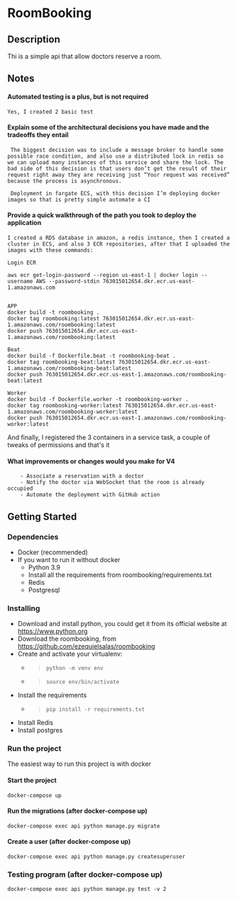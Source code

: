 # RoomBooking

## Description

Thi is a simple api that allow doctors reserve a room.
## Notes
#### Automated testing is a plus, but is not required
	Yes, I created 2 basic test
#### Explain some of the architectural decisions you have made and the tradeoffs they entail
	 The biggest decision was to include a message broker to handle some possible race condition, and also use a distributed lock in redis so we can upload many instances of this service and share the lock. The bad side of this decision is that users don’t get the result of their request right away they are receiving just “Your request was received” because the process is asynchronous. 

	 Deployment in fargate ECS, with this decision I’m deploying docker images so that is pretty simple automate a CI

#### Provide a quick walkthrough of the path you took to deploy the application
	I created a RDS database in amazon, a redis instance, then I created a cluster in ECS, and also 3 ECR repositories, after that I uploaded the images with these commands:

	Login ECR

	aws ecr get-login-password --region us-east-1 | docker login --username AWS --password-stdin 763015012654.dkr.ecr.us-east-1.amazonaws.com


	APP
	docker build -t roombooking .
	docker tag roombooking:latest 763015012654.dkr.ecr.us-east-1.amazonaws.com/roombooking:latest
	docker push 763015012654.dkr.ecr.us-east-1.amazonaws.com/roombooking:latest

	Beat
	docker build -f Dockerfile.beat -t roombooking-beat .
	docker tag roombooking-beat:latest 763015012654.dkr.ecr.us-east-1.amazonaws.com/roombooking-beat:latest
	docker push 763015012654.dkr.ecr.us-east-1.amazonaws.com/roombooking-beat:latest

	Worker
	docker build -f Dockerfile.worker -t roombooking-worker .
	docker tag roombooking-worker:latest 763015012654.dkr.ecr.us-east-1.amazonaws.com/roombooking-worker:latest
	docker push 763015012654.dkr.ecr.us-east-1.amazonaws.com/roombooking-worker:latest

And finally, I registered the 3 containers in a service task, a couple of tweaks of permissions and that's it
#### What improvements or changes would you make for V4
		- Associate a reservation with a doctor
		- Notify the doctor via WebSocket that the room is already occupied
		- Automate the deployment with GitHub action
## Getting Started

### Dependencies

* Docker (recommended)
* If you want to run it without docker 
  * Python 3.9
  * Install all the requirements from roombooking/requirements.txt
  * Redis
  * Postgresql

### Installing

* Download and install python, you could get it from its official website at https://www.python.org
* Download the roombooking, from https://github.com/ezequielsalas/roombooking
* Create and activate your virtualenv: 
  * > `python -m venv env`
  * > `source env/bin/activate`
* Install the requirements
  * > `pip install -r requirements.txt`
* Install Redis
* Install postgres

### Run the project
The easiest way to run this project is with docker
#### Start the project
```
docker-compose up
```
#### Run the migrations (after docker-compose up)
```
docker-compose exec api python manage.py migrate
```
#### Create a user (after docker-compose up)
```
docker-compose exec api python manage.py createsuperuser
```

### Testing program (after docker-compose up)
```
docker-compose exec api python manage.py test -v 2
```

